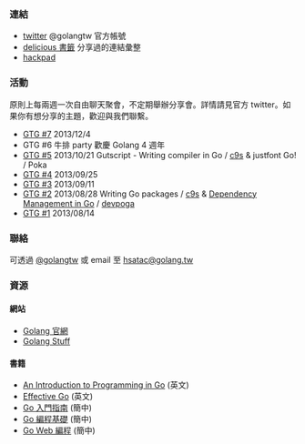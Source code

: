 ### 連結

* [twitter](https://twitter.com/golangtw) @golangtw 官方帳號
* [delicious 書籤](https://delicious.com/golangtw) 分享過的連結彙整
* [hackpad](http://golangtw.hackpad.com)

### 活動

原則上每兩週一次自由聊天聚會，不定期舉辦分享會。詳情請見官方 twitter。如果你有想分享的主題，歡迎與我們聯繫。

* [GTG #7](https://registrano.com/events/gtg7) 2013/12/4 
* GTG #6 牛排 party 歡慶 Golang 4 週年
* [GTG #5](https://registrano.com/events/gtg5) 2013/10/21 Gutscript - Writing compiler in Go / [c9s](https://twitter.com/c9s) & justfont Go! / Poka
* [GTG #4](http://registrano.com/events/gtg4) 2013/09/25
* [GTG #3](http://registrano.com/events/gtg3) 2013/09/11
* [GTG #2](http://registrano.com/events/gtg2) 2013/08/28 Writing Go packages / [c9s](https://twitter.com/c9s) & [Dependency Management in Go](https://speakerdeck.com/poga/dependency-management-in-go) / [devpoga](https://twitter.com/devpoga)
* [GTG #1](http://registrano.com/events/gtg1) 2013/08/14

### 聯絡

可透過 [@golangtw](https://twitter.com/golangtw) 或 email 至 hsatac@golang.tw

### 資源

#### 網站

* [Golang 官網](http://golang.org/)
* [Golang Stuff](https://github.com/mindreframer/golang-stuff)

#### 書籍

* [An Introduction to Programming in Go](http://www.golang-book.com/) (英文)
* [Effective Go](http://golang.org/doc/effective_go.html) (英文)
* [Go 入門指南](https://github.com/Unknwon/the-way-to-go_ZH_CN) (簡中)
* [Go 編程基礎](https://github.com/Unknwon/go-fundamental-programming) (簡中)
* [Go Web 編程](https://github.com/astaxie/build-web-application-with-golang) (簡中)
